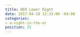 ```yaml
---
title: NER Lower Right
date: 2017-04-18 12:33:00 -04:00
categories:
- a-night-in-the-er
position: 21
---
```


